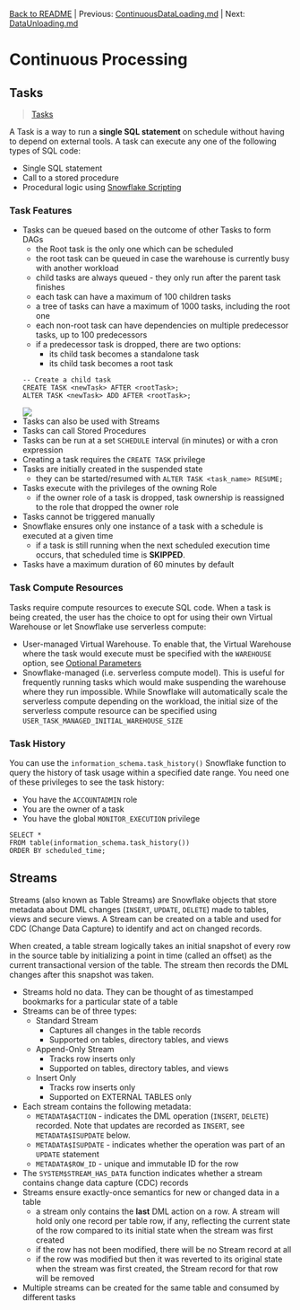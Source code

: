 [Back to README](../README.md) | Previous: [ContinuousDataLoading.md](ContinuousDataLoading.md) | Next: [DataUnloading.md](DataUnloading.md)

# Continuous Processing #

## Tasks ##
> [Tasks](https://docs.snowflake.com/en/user-guide/tasks-intro)

A Task is a way to run a **single SQL statement** on schedule without having to depend on external tools. A task can execute any one of the following types of SQL code:
* Single SQL statement
* Call to a stored procedure
* Procedural logic using [Snowflake Scripting](https://docs.snowflake.com/en/developer-guide/snowflake-scripting/index)

### Task Features ###
* Tasks can be queued based on the outcome of other Tasks to form DAGs
  * the Root task is the only one which can be scheduled
  * the root task can be queued in case the warehouse is currently busy with another workload
  * child tasks are always queued - they only run after the parent task finishes
  * each task can have a maximum of 100 children tasks
  * a tree of tasks can have a maximum of 1000 tasks, including the root one
  * each non-root task can have dependencies on multiple predecessor tasks, up to 100 predecessors
  * if a predecessor task is dropped, there are two options:
    * its child task becomes a standalone task
    * its child task becomes a root task
  ```
  -- Create a child task
  CREATE TASK <newTask> AFTER <rootTask>;
  ALTER TASK <newTask> ADD AFTER <rootTask>;
  ```
  ![](../images/DataPipelineTasksDagExampleDimension.png)
* Tasks can also be used with Streams
* Tasks can call Stored Procedures
* Tasks can be run at a set `SCHEDULE` interval (in minutes) or with a cron expression
* Creating a task requires the `CREATE TASK` privilege
* Tasks are initially created in the suspended state
  * they can be started/resumed with `ALTER TASK <task_name> RESUME;`
* Tasks execute with the privileges of the owning Role
  * if the owner role of a task is dropped, task ownership is reassigned to the role that dropped the owner role
* Tasks cannot be triggered manually
* Snowflake ensures only one instance of a task with a schedule is executed at a given time
  * if a task is still running when the next scheduled execution time occurs, that scheduled time is **SKIPPED**.
* Tasks have a maximum duration of 60 minutes by default

### Task Compute Resources ###
Tasks require compute resources to execute SQL code. When a task is being created, the user has the choice to opt for using their own Virtual Warehouse or let Snowflake use serverless compute:
* User-managed Virtual Warehouse. To enable that, the Virtual Warehouse where the task would execute must be specified with the `WAREHOUSE` option, see [Optional Parameters](https://docs.snowflake.com/en/sql-reference/sql/create-task#optional-parameters)
* Snowflake-managed (i.e. serverless compute model). This is useful for frequently running tasks which would make suspending the warehouse where they run impossible. While Snowflake will automatically scale the serverless compute depending on the workload, the initial size of the serverless compute resource can be specified using `USER_TASK_MANAGED_INITIAL_WAREHOUSE_SIZE`

### Task History ###
You can use the `information_schema.task_history()` Snowflake function to query the history of task usage within a specified date range. You need one of these privileges to see the task history:
* You have the `ACCOUNTADMIN` role
* You are the owner of a task
* You have the global `MONITOR_EXECUTION` privilege
```postgres-psql
SELECT *
FROM table(information_schema.task_history())
ORDER BY scheduled_time;
```

## Streams ##
Streams (also known as Table Streams) are Snowflake objects that store metadata about DML changes (`INSERT`, `UPDATE`, `DELETE`) made to tables, views and secure views. A Stream can be created on a table and used for CDC (Change Data Capture) to identify and act on changed records.

When created, a table stream logically takes an initial snapshot of every row in the source table by initializing a point in time (called an offset) as the current transactional version of the table. The stream then records the DML changes after this snapshot was taken.

* Streams hold no data. They can be thought of as timestamped bookmarks for a particular state of a table
* Streams can be of three types:
  * Standard Stream
    * Captures all changes in the table records
    * Supported on tables, directory tables, and views
  * Append-Only Stream
    * Tracks row inserts only
    * Supported on tables, directory tables, and views
  * Insert Only
    * Tracks row inserts only
    * Supported on EXTERNAL TABLES only
* Each stream contains the following metadata:
  * `METADATA$ACTION` - indicates the DML operation (`INSERT`, `DELETE`) recorded. Note that updates are recorded as `INSERT`, see `METADATA$ISUPDATE` below.
  * `METADATA$ISUPDATE` - indicates whether the operation was part of an `UPDATE` statement
  * `METADATA$ROW_ID` - unique and immutable ID for the row
* The `SYSTEM$STREAM_HAS_DATA` function indicates whether a stream contains change data capture (CDC) records
* Streams ensure exactly-once semantics for new or changed data in a table
  * a stream only contains the **last** DML action on a row. A stream will hold only one record per table row, if any, reflecting the current state of the row compared to its initial state when the stream was first created
  * if the row has not been modified, there will be no Stream record at all
  * if the row was modified but then it was reverted to its original state when the stream was first created, the Stream record for that row will be removed
* Multiple streams can be created for the same table and consumed by different tasks
